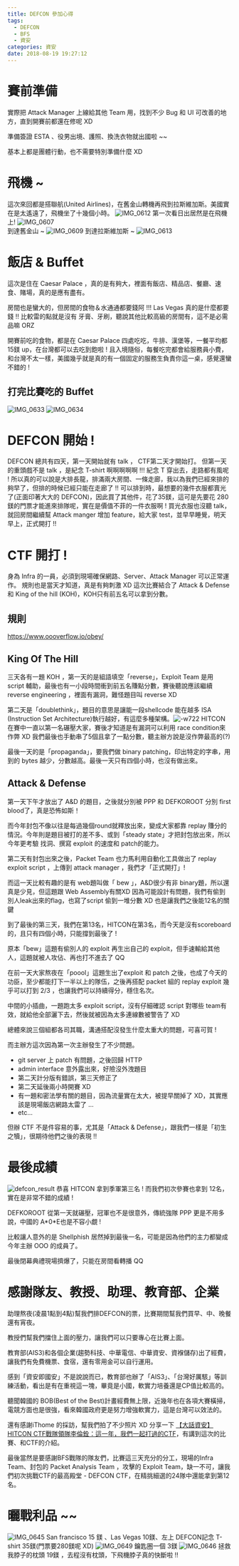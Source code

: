 ```yaml
---
title: DEFCON 參加心得
tags:
  - DEFCON
  - BFS
  - 資安
categories: 資安
date: 2018-08-19 19:27:12
---
```


# 賽前準備
實際把 Attack Manager 上線給其他 Team 用，找到不少 Bug 和 UI 可改善的地方，直到開賽前都還在修呢 XD

準備簽證 ESTA 、役男出境、護照、換洗衣物就出國啦 ~~ 

基本上都是團體行動，也不需要特別準備什麼 XD
# 飛機 ~
這次來回都是搭聯航(United Airlines)，在舊金山轉機再飛到拉斯維加斯。美國實在是太遙遠了，飛機坐了十幾個小時。
![IMG_0612](/images/IMG_0612.jpg)
第一次看日出居然是在飛機上! ![IMG_0607](/images/IMG_0607.jpg)  
到達舊金山 ~ ![IMG_0609](/images/IMG_0609.jpg)
到達拉斯維加斯 ~ ![IMG_0613](/images/IMG_0613.jpg)
# 飯店 & Buffet
這次是住在 Caesar Palace ，真的是有夠大，裡面有飯店、精品店、餐廳、速食、賭場，真的是應有盡有。

房間也是蠻大的，但房間的食物＆水通通都要錢阿 !!! Las Vegas 真的是什麼都要錢 !! 比較雷的點就是沒有 牙膏、牙刷，聽說其他比較高級的房間有，這不是必需品嘛 ORZ 

開賽前吃的食物，都是在 Caesar Palace 四處吃吃，牛排、漢堡等，一餐平均都 15鎂 up，在台灣都可以去吃到飽啦 ! 且入境隨俗，每餐吃完都會給服務員小費，和台灣不太一樣，美國幾乎就是真的有一個固定的服務生負責你這一桌，感覺還蠻不錯的 !
## 打完比賽吃的 Buffet
![IMG_0633](/images/IMG_0633.jpg)
![IMG_0634](/images/IMG_0634.jpg)

# DEFCON 開始 !
DEFCON 總共有四天，第一天開始就有 talk ， CTF第二天才開始打。
但第一天的重頭戲不是 talk ，是紀念 T-shirt 啊啊啊啊啊 !!! 紀念 T 穿出去，走路都有風呢 ! 所以真的可以說是大排長龍，排滿兩大房間、一條走廊，我以為我們已經來排的夠早了，但排的時候已經只能在走廊了 !! 
可以排到時，最想要的幾件衣服都賣光了(正面印著大大的 DEFCON)，因此買了其他件，花了35鎂，這可是先要花 280鎂的門票才能進來排隊呢，實在是價值不菲的一件衣服啊 !
買光衣服也沒聽 talk，就回房間繼續幫 Attack manger 增加 feature，給大家 test，並早早睡覺，明天早上，正式開打 !!
# CTF 開打 ! 
身為 Infra 的一員，必須到現場確保網路、Server、Attack Manager 可以正常運作。
規則也是當天才知道，真是有夠刺激 XD
這次比賽結合了 Attack & Defense 和 King of the hill (KOH)，KOH只有前五名可以拿到分數。

## 規則
https://www.oooverflow.io/obey/

## King Of The Hill
三天各有一題 KOH ，第一天的是組語填空「reverse」，Exploit Team 是用 script 輔助，最後也有一小段時間衝到前五名賺點分數，賽後聽說應該繼續 reverse engineering ，裡面有漏洞，難怪題目叫 reverse XD

第二天是「doublethink」，題目的意思是讓能一段shellcode 能在越多 ISA (Instruction Set Architecture)執行越好，有這麼多種架構。![-w722](/images/15346737339262.jpg)
HITCON 在賽中一直以第一名碾壓大家，賽後才知道是有漏洞可以利用 race condition來作弊 XD 我們最後也手動串了5個且拿了一點分數，聽主辦方說是沒作弊最高的(?)

最後一天的是「propaganda」，要我們做 binary patching，印出特定的字串，用到的 bytes 越少，分數越高。最後一天只有四個小時，也沒有做出來。

## Attack & Defense
第一天下午才放出了 A&D 的題目，之後就分別被 PPP 和 DEFKOROOT 分別 first blood了，真是恐怖如斯！ 

而今年封包不像以往是每過幾個round就釋放出來，變成大家都靠 replay 賺分的情況。今年則是題目被打的差不多、或到「steady state」才把封包放出來，所以今年更考驗 找洞、撰寫 exploit 的速度和 patch的能力。

第二天有封包出來之後，Packet Team 也力馬利用自動化工具做出了 replay exploit script ，上傳到 attack manager ，我們才「正式開打」!

而這一天比較有趣的是有 web題叫做「 bew 」，A&D很少有非 binary題，所以還真是少見，但這題跟 Web Assembly有關XD 因為可能設計有問題，我們有偷到別人leak出來的flag，也寫了script 偷到一堆分數 XD 也是讓我們之後能12名的關鍵

到了最後的第三天，我們在第13名，HITCON在第3名，而今天是沒有scoreboard的，且只有四個小時，只能撐到最後了 ! 

原本「bew」這題有偷別人的 exploit 再生出自己的 exploit，但手速輸給其他人，這題就被人攻佔、再也打不進去了 QQ

在前一天大家熬夜在「poool」這題生出了exploit 和 patch 之後，也成了今天的功臣，至少都能打下一半以上的隊伍，之後再搭配 packet 組的 replay exploit 幾乎可以打到 2/3 ，也讓我們可以持續得分，穩住名次。

中間的小插曲，一題跑太多 exploit script，沒有仔細確認 script 對哪些 team有效，就給他全部灑下去，然後就被因為太多連線數被警告了 XD 

總體來說三個組都各司其職，溝通搭配沒發生什麼太重大的問題，可喜可賀 !

而主辦方這次因為第一次主辦發生了不少問題。
- git server 上 patch 有問題，之後回歸 HTTP
- admin interface 意外露出來，好險沒外洩題目
- 第二天計分版有錯誤，第三天修正了
- 第二天延後兩小時開賽 XD
- 有一題和密法學有關的題目，因為流量實在太大，被提早關掉了 XD，其實應該是現場飯店網路太雷了 ...
- etc...

但辦 CTF 不是件容易的事，尤其是「Attack & Defense」，跟我們一樣是「初生之犢」，很期待他們之後的表現 !!



# 最後成績
![defcon_result](/images/defcon_result.jpg)
恭喜 HITCON 拿到季軍第三名 ! 而我們初次參賽也拿到 12名，實在是非常不錯的成績 ! 

DEFKOROOT 從第一天就碾壓，冠軍也不是很意外，傳統強隊 PPP 更是不用多說，中國的 A\*0\*E也是不容小覷 !

比較讓人意外的是 Shellphish 居然掉到最後一名，可能是因為他們的主力都變成今年主辦 OOO 的成員了。

最後閉幕典禮現場擠爆了，只能在房間看轉播 QQ
# 感謝隊友、教授、助理、教育部、企業
助理熬夜(凌晨1點到4點)幫我們排DEFCON的票，比賽期間幫我們買早、中、晚餐還有宵夜。

教授們幫我們擋住上面的壓力，讓我們可以只要專心在比賽上面。

教育部(AIS3)和各個企業(趨勢科技、中華電信、中華資安、資褓儲存)出了經費，讓我們有免費機票、食宿，還有零用金可以自行運用。

感到「資安即國安」不是說說而已，教育部也辦了「AIS3」、「台灣好厲駭」等訓練活動，看出是有在重視這一塊，畢竟是小國，軟實力培養還是CP值比較高的。

聽聞韓國的 BOB(Best of the Best)計畫經費無上限，近幾年也在各項大賽橫掃，電競方面也是很強，看來韓國政府更是努力增強軟實力，這是台灣可以效法的。

還有感謝iThome 的採訪，幫我們拍了不少照片 XD 
分享一下 [【大話資安】HITCON CTF戰隊領隊李倫銓：這一年，我們一起打過的CTF](https://www.facebook.com/ithomeonline/videos/1673247822801622/)，有講到這次的比賽、和CTF的介紹。

最後當然是要感謝BFS戰隊的隊友們，比賽這三天充分的分工，現場的Infra Team、封包的 Packet Analysis Team ，攻擊的 Exploit Team，缺一不可，讓我們初次挑戰CTF的最高殿堂 - DEFCON CTF，在精挑細選的24隊中還能拿到第12名。

# 曬戰利品 ~~
![IMG_0645](/images/IMG_0645.jpg) San francisco 15 鎂 、Las Vegas 10鎂、左上 DEFCON記念 T-shirt 35鎂(門票要280鎂呢 XD)
![IMG_0649](/images/IMG_0649.jpg)
鑰匙圈一個 3鎂
![IMG_0646](/images/IMG_0646.jpg)
拯救我脖子的枕頭 19鎂 ，去程沒有枕頭，下飛機脖子真的快斷啦 !!
